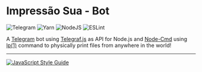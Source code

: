 # Impressão Sua - Bot

![Telegram](https://img.shields.io/badge/Telegram-2CA5E0?style=for-the-badge&logo=telegram&logoColor=white)
![Yarn](https://img.shields.io/badge/yarn-%232C8EBB.svg?style=for-the-badge&logo=yarn&logoColor=white)
![NodeJS](https://img.shields.io/badge/node.js-6DA55F?style=for-the-badge&logo=node.js&logoColor=white)
![ESLint](https://img.shields.io/badge/ESLint-4B3263?style=for-the-badge&logo=eslint&logoColor=white)

A [Telegram](https://telegram.org/) bot using [Telegraf.js](https://github.com/telegraf/telegraf) as API for Node.js and [Node-Cmd](https://github.com/RIAEvangelist/node-cmd) using [lp(1)](http://www.cups.org/doc/man-lp.html) command to physically print files from anywhere in the world!

___

[![JavaScript Style Guide](https://cdn.rawgit.com/standard/standard/master/badge.svg)](https://github.com/standard/standard)

